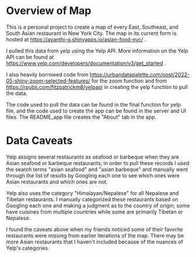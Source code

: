 # Overview of Map 

This is a personal project to create a map of every East, Southeast, and South Asian restaurant in New York City. The map in its current form is hosted at https://ayanthi-g.shinyapps.io/asian-food-nyc/ .

I pulled this data from yelp using the Yelp API. More information on the Yelp API can be found at https://www.yelp.com/developers/documentation/v3/get_started . 

I also heavily borrowed code from https://urbandatapalette.com/post/2022-05-shiny-zoom-selected-features/ for the zoom function and from https://rpubs.com/fitzpatrickm8/yelpapi in creating the yelp function to pull the data.

The code used to pull the data can be found in the final function for yelp file, and the code used to create the app can be found in the server and UI files. The README_app file creates the "About" tab in the app.

# Data Caveats

Yelp assigns several restaurants as seafood or barbeque when they are Asian seafood or barbeque restaurants; in order to pull these records I used the search terms "asian seafood" and "asian barbeque" and manually went through the list of results by Googling each one to see which ones were Asian restaurants and which ones are not.

Yelp also uses the category "Himalayan/Nepalese" for all Nepalese and Tibetan restaurants. I manually categorized these restaurants based on Googling each one and making a judgment as to the country of origin; some have cuisines from multiple countries while some are primarily Tibetan or Nepalese.

I found the caveats above when my friends noticed some of their favorite restaurants were missing from earlier iterations of the map. There may be more Asian restaurants that I haven't included because of the nuances of Yelp's categories.
